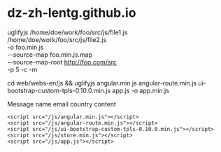 dz-zh-lentg.github.io
=====================
uglifyjs /home/doe/work/foo/src/js/file1.js \
         /home/doe/work/foo/src/js/file2.js \
         -o foo.min.js \
         --source-map foo.min.js.map \
         --source-map-root http://foo.com/src \
         -p 5 -c -m

cd web/webs-en/js && uglifyjs angular.min.js angular-route.min.js ui-bootstrap-custom-tpls-0.10.0.min.js app.js -o app.min.js


Message
  name
  email
  country
  content


    <script src="/js/angular.min.js"></script>
    <script src="/js/angular-route.min.js"></script>
    <script src="/js/ui-bootstrap-custom-tpls-0.10.0.min.js"></script>
    <script src="/js/store.min.js"></script>
    <script src="/js/app.js"></script>